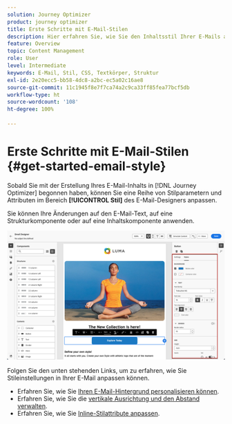 ```yaml
---
solution: Journey Optimizer
product: journey optimizer
title: Erste Schritte mit E-Mail-Stilen
description: Hier erfahren Sie, wie Sie den Inhaltsstil Ihrer E-Mails anpassen können.
feature: Overview
topic: Content Management
role: User
level: Intermediate
keywords: E-Mail, Stil, CSS, Textkörper, Struktur
exl-id: 2e20ecc5-bb58-4dc8-a2bc-ec5a02c16ae8
source-git-commit: 11c1945f8e7f7ca74a2c9ca33ff85fea77bcf5db
workflow-type: ht
source-wordcount: '108'
ht-degree: 100%

---
```


# Erste Schritte mit E-Mail-Stilen {#get-started-email-style}

Sobald Sie mit der Erstellung Ihres E-Mail-Inhalts in [!DNL Journey Optimizer] begonnen haben, können Sie eine Reihe von Stilparametern und Attributen im Bereich **[!UICONTROL Stil]** des E-Mail-Designers anpassen.

Sie können Ihre Änderungen auf den E-Mail-Text, auf eine Strukturkomponente oder auf eine Inhaltskomponente anwenden.

![](assets/email_designer_content_components_styles.png)

Folgen Sie den unten stehenden Links, um zu erfahren, wie Sie Stileinstellungen in Ihrer E-Mail anpassen können.

* Erfahren Sie, wie Sie [Ihren E-Mail-Hintergrund personalisieren können](backgrounds.md).
* Erfahren Sie, wie Sie die [vertikale Ausrichtung und den Abstand verwalten](alignment-and-padding.md).
* Erfahren Sie, wie Sie [Inline-Stilattribute anpassen](inline-styling.md).
